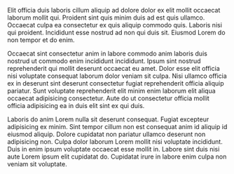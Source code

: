Elit officia duis laboris cillum aliquip ad dolore dolor ex elit mollit occaecat laborum mollit qui. Proident sint quis minim duis ad est quis ullamco. Occaecat culpa ea consectetur ex quis aliquip commodo quis. Laboris nisi qui proident. Incididunt esse nostrud ad non qui duis sit. Eiusmod Lorem do non tempor et do enim.

Occaecat sint consectetur anim in labore commodo anim laboris duis nostrud ut commodo enim incididunt incididunt. Ipsum sint nostrud reprehenderit qui mollit deserunt occaecat eu amet. Dolor esse elit officia nisi voluptate consequat laborum dolor veniam sit culpa. Nisi ullamco officia ex in deserunt sint deserunt consectetur fugiat reprehenderit officia aliquip pariatur. Sunt voluptate reprehenderit elit minim enim laborum elit aliqua occaecat adipisicing consectetur. Aute do ut consectetur officia mollit officia adipisicing ea in duis elit sint ex qui duis.

Laboris do anim Lorem nulla sit deserunt consequat. Fugiat excepteur adipisicing ex minim. Sint tempor cillum non est consequat anim id aliquip id eiusmod aliquip. Dolore cupidatat non pariatur ullamco deserunt non adipisicing non. Culpa dolor laborum Lorem mollit nisi voluptate incididunt. Duis in enim ipsum voluptate occaecat esse mollit in. Labore sint duis nisi aute Lorem ipsum elit cupidatat do. Cupidatat irure in labore enim culpa non veniam sit voluptate.